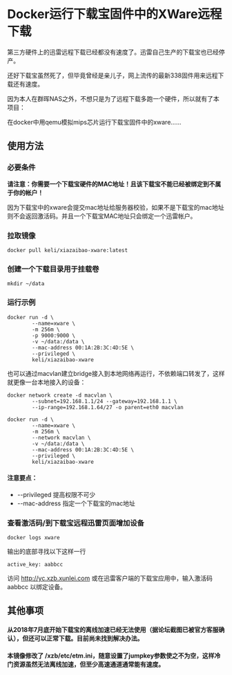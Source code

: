 # Docker运行下载宝固件中的XWare远程下载

第三方硬件上的迅雷远程下载已经都没有速度了。迅雷自己生产的下载宝也已经停产。

还好下载宝虽然死了，但毕竟曾经是亲儿子，网上流传的最新338固件用来远程下载还有速度。

因为本人在群晖NAS之外，不想只是为了远程下载多跑一个硬件，所以就有了本项目：

在docker中用qemu模拟mips芯片运行下载宝固件中的xware……


## 使用方法

### 必要条件

**请注意：你需要一个下载宝硬件的MAC地址！且该下载宝不能已经被绑定到不属于你的帐户！**

因为下载宝中的xware会提交mac地址给服务器校验，如果不是下载宝的mac地址则不会返回激活码。并且一个下载宝MAC地址只会绑定一个迅雷帐户。

### 拉取镜像

```
docker pull keli/xiazaibao-xware:latest
```

### 创建一个下载目录用于挂载卷

```
mkdir ~/data
```

### 运行示例

```
docker run -d \
        --name=xware \
        -m 256m \
        -p 9000:9000 \
        -v ~/data:/data \
        --mac-address 00:1A:2B:3C:4D:5E \
        --privileged \
        keli/xiazaibao-xware
```

也可以通过macvlan建立bridge接入到本地网络再运行，不依赖端口转发了，这样就更像一台本地接入的设备：

```
docker network create -d macvlan \
        --subnet=192.168.1.1/24 --gateway=192.168.1.1 \
        --ip-range=192.168.1.64/27 -o parent=eth0 macvlan

docker run -d \
        --name=xware \
        -m 256m \
        --network macvlan \
        -v ~/data:/data \
        --mac-address 00:1A:2B:3C:4D:5E \
        --privileged \
        keli/xiazaibao-xware
```

#### 注意要点：

* --privileged 提高权限不可少
* --mac-address 指定一个下载宝的mac地址


### 查看激活码/到下载宝远程迅雷页面增加设备

```
docker logs xware
```

输出的底部寻找以下这样一行

```
active_key: aabbcc
```

访问 http://yc.xzb.xunlei.com 或在迅雷客户端的下载宝应用中，输入激活码 aabbcc 以绑定设备。

## 其他事项

#### 从2018年7月底开始下载宝的离线加速已经无法使用（据论坛截图已被官方客服确认），但还可以正常下载。目前尚未找到解决办法。

#### 本镜像修改了 /xzb/etc/etm.ini，随意设置了jumpkey参数使之不为空，这样冷门资源虽然无法离线加速，但至少高速通道通常能有速度。
